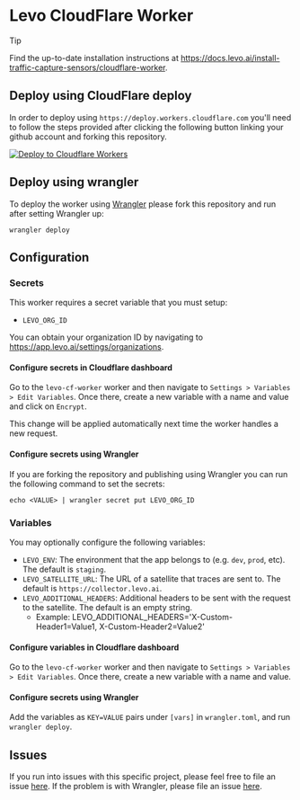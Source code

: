 # Levo CloudFlare Worker

> [!TIP]
> Find the up-to-date installation instructions at https://docs.levo.ai/install-traffic-capture-sensors/cloudflare-worker.

## Deploy using CloudFlare deploy

In order to deploy using `https://deploy.workers.cloudflare.com` you'll need to follow the steps provided after clicking the following button linking your github account and forking this repository.

[![Deploy to Cloudflare Workers](https://deploy.workers.cloudflare.com/button)](https://deploy.workers.cloudflare.com/?url=https://github.com/levoai/cf-worker)


## Deploy using wrangler

To deploy the worker using [Wrangler](https://github.com/cloudflare/wrangler) please fork this repository and run after setting Wrangler up:

`wrangler deploy`

## Configuration

### Secrets

This worker requires a secret variable that you must setup:

* `LEVO_ORG_ID`

You can obtain your organization ID by navigating to https://app.levo.ai/settings/organizations.

#### Configure secrets in Cloudflare dashboard

Go to the `levo-cf-worker` worker and then navigate to `Settings > Variables > Edit Variables`.
Once there, create a new variable with a name and value and click on `Encrypt`.

This change will be applied automatically next time the worker handles a new request.

#### Configure secrets using Wrangler

If you are forking the repository and publishing using Wrangler you can run the following command to set the secrets:

`echo <VALUE> | wrangler secret put LEVO_ORG_ID`

### Variables

You may optionally configure the following variables:

* `LEVO_ENV`: The environment that the app belongs to (e.g. `dev`, `prod`, etc). The default is `staging`.
* `LEVO_SATELLITE_URL`: The URL of a satellite that traces are sent to. The default is `https://collector.levo.ai`.
* `LEVO_ADDITIONAL_HEADERS`: Additional headers to be sent with the request to the satellite. The default is an empty string.
  - Example: LEVO_ADDITIONAL_HEADERS='X-Custom-Header1=Value1, X-Custom-Header2=Value2'

#### Configure variables in Cloudflare dashboard

Go to the `levo-cf-worker` worker and then navigate to `Settings > Variables > Edit Variables`.
Once there, create a new variable with a name and value.

#### Configure secrets using Wrangler

Add the variables as `KEY=VALUE` pairs under `[vars]` in `wrangler.toml`, and run `wrangler deploy`.

## Issues

If you run into issues with this specific project, please feel free to file an issue [here](https://github.com/levoai/cf-worker/issues). If the problem is with Wrangler, please file an issue [here](https://github.com/cloudflare/wrangler/issues).
